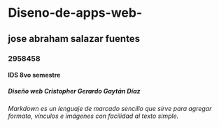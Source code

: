 # Diseno-de-apps-web-
## jose abraham salazar fuentes
### 2958458
#### IDS 8vo semestre 
##### Diseño web Cristopher Gerardo Gaytán Díaz
###### Markdown es un lenguaje de marcado sencillo que sirve para agregar formato, vínculos e imágenes con facilidad al texto simple.

